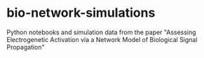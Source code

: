 # bio-network-simulations
Python notebooks and simulation data from the paper "Assessing Electrogenetic Activation via a Network Model of Biological Signal Propagation"
